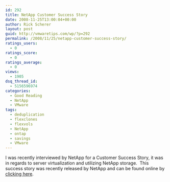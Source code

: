 ```yaml
---
id: 292
title: NetApp Customer Success Story
date: 2008-11-25T13:00:04+00:00
author: Rick Scherer
layout: post
guid: http://vmwaretips.com/wp/?p=292
permalink: /2008/11/25/netapp-customer-success-story/
ratings_users:
  - 0
ratings_score:
  - 0
ratings_average:
  - 0
views:
  - 1905
dsq_thread_id:
  - 5156596974
categories:
  - Good Reading
  - NetApp
  - VMware
tags:
  - deduplication
  - flexclones
  - flexvols
  - NetApp
  - ontap
  - savings
  - VMware
---
```

I was recently interviewed by NetApp for a Customer Success Story, it was in regards to server virtualization and utilizing NetApp storage.  This success story was recently released by NetApp and can be found online by [clicking here](http://media.netapp.com/documents/SDDPC.pdf).